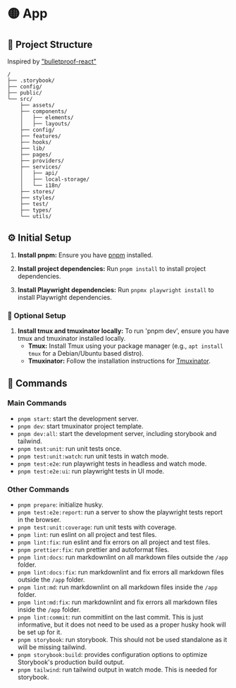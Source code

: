 # 🟡 App

## 🚀 Project Structure

Inspired by ["bulletproof-react"](https://github.com/alan2207/bulletproof-react)

```text
/
├── .storybook/
├── config/
├── public/
└── src/
    ├── assets/
    ├── components/
    │   ├── elements/
    │   ├── layouts/
    ├── config/
    ├── features/
    ├── hooks/
    ├── lib/
    ├── pages/
    ├── providers/
    ├── services/
    │   ├── api/
    │   ├── local-storage/
    │   └── i18n/
    ├── stores/
    ├── styles/
    ├── test/
    ├── types/
    └── utils/
```

## ⚙️ Initial Setup

1. **Install pnpm:**
   Ensure you have [pnpm](https://pnpm.io/) installed.

2. **Install project dependencies:**
   Run `pnpm install` to install project dependencies.

3. **Install Playwright dependencies:**
   Run `pnpmx playwright install` to install Playwright dependencies.

### 🔩 Optional Setup

1. **Install tmux and tmuxinator locally:**
   To run 'pnpm dev', ensure you have tmux and tmuxinator installed locally.
   - **Tmux:** Install Tmux using your package manager
     (e.g., `apt install tmux` for a Debian/Ubuntu based distro).
   - **Tmuxinator:** Follow the installation instructions for [Tmuxinator][1].

## 🧞 Commands

### Main Commands

- `pnpm start`: start the development server.
- `pnpm dev`: start tmuxinator project template.
- `pnpm dev:all`: start the development server, including storybook and
  tailwind.
- `pnpm test:unit`: run unit tests once.
- `pnpm test:unit:watch`: run unit tests in watch mode.
- `pnpm test:e2e`: run playwright tests in headless and watch mode.
- `pnpm test:e2e:ui`: run playwright tests in UI mode.

### Other Commands

- `pnpm prepare`: initialize husky.
- `pnpm test:e2e:report`: run a server to show the playwright tests report in
  the browser.
- `pnpm test:unit:coverage`: run unit tests with coverage.
- `pnpm lint`: run eslint on all project and test files.
- `pnpm lint:fix`: run eslint and fix errors on all project and test files.
- `pnpm prettier:fix`: run prettier and autoformat files.
- `pnpm lint:docs`: run markdownlint on all markdown files outside the `/app`
  folder.
- `pnpm lint:docs:fix`: run markdownlint and fix errors all markdown files
  outside the `/app` folder.
- `pnpm lint:md`: run markdownlint on all markdown files inside the `/app`
  folder.
- `pnpm lint:md:fix`: run markdownlint and fix errors all markdown files inside
  the `/app` folder.
- `pnpm lint:commit`: run commitlint on the last commit. This is just
  informative, but it does not need to be used as a proper husky hook will be
  set
  up for it.
- `pnpm storybook`: run storybook. This should not be used standalone as it
  will be missing tailwind.
- `pnpm storybook:build`: provides configuration options to optimize
  Storybook's production build output.
- `pnpm tailwind`: run tailwind output in watch mode. This is needed for
  storybook.

[1]: https://github.com/tmuxinator/tmuxinator
